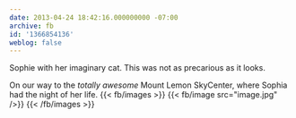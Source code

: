 ```yaml
---
date: 2013-04-24 18:42:16.000000000 -07:00
archive: fb
id: '1366854136'
weblog: false
---
```


Sophie with her imaginary cat. This was not as precarious as it looks.

On our way to the *totally awesome* Mount Lemon SkyCenter, where Sophia had the night of her life.
{{< fb/images >}}
{{< fb/image src="image.jpg" />}}
{{< /fb/images >}}
